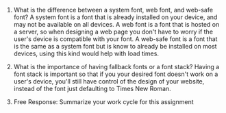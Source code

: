 1. What is the difference between a system font, web font, and web-safe font?
    A system font is a font that is already installed on your device, and may not be available on all devices. A web font is a font that is hosted on a server, so when designing a web page you don't have to worry if the user's device is compatible with your font. A web-safe font is a font that is the same as a system font but is know to already be installed on most devices, using this kind would help with load times.

2. What is the importance of having fallback fonts or a font stack?
    Having a font stack is important so that if you your desired font doesn't work on a user's device, you'll still have control of the design of your website, instead of the font just defaulting to Times New Roman.
3. Free Response: Summarize your work cycle for this assignment
    
